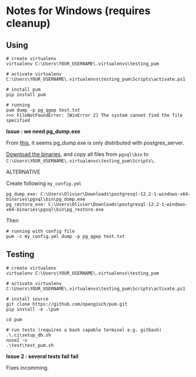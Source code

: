 # Notes for Windows (requires cleanup)

## Using

```
# create virtualenv
virtualenv C:\Users\YOUR_USERNAME\.virtualenvs\testing_pum

# activate virtualenv
C:\Users\YOUR_USERNAME\.virtualenvs\testing_pum\Scripts\activate.ps1

# install pum
pip install pum

# running
pum dump -p pg_qgep test.txt
>>> FileNotFoundError: [WinError 2] The system cannot find the file specified
```

**Issue : we need pg_dump.exe**

From [this](https://wiki.postgresql.org/wiki/Automated_Backup_on_Windows#Files_needed_to_run_pg_dump_.26_pg_dumpall), it seems pg_dump.exe is only distributed with postgres_server.

[Download the binaries](https://www.enterprisedb.com/download-postgresql-binaries), and copy all files from `pgsql\bin` to `C:\Users\YOUR_USERNAME\.virtualenvs\testing_pum\Scripts\`.

ALTERNATIVE

Create following  `my_config.yml`
```
pg_dump_exe: C:\Users\Olivier\Downloads\postgresql-12.2-1-windows-x64-binaries\pgsql\bin\pg_dump.exe
pg_restore_exe: C:\Users\Olivier\Downloads\postgresql-12.2-1-windows-x64-binaries\pgsql\bin\pg_restore.exe
```

Then
```
# running with config file
pum -c my_config.yml dump -p pg_qgep test.txt
```

## Testing

```
# create virtualenv
virtualenv C:\Users\YOUR_USERNAME\.virtualenvs\testing_pum

# activate virtualenv
C:\Users\YOUR_USERNAME\.virtualenvs\testing_pum\Scripts\activate.ps1

# install source
git clone https://github.com/opengisch/pum.git
pip install -e .\pum

cd pum

# run tests (requires a bash capable terminal e.g. gitbash)
.\.ci\setup_db.sh
nose2 -v
.\test\test_pum.sh

```

**Issue 2 : several tests fail fail**

Fixes incomming.

